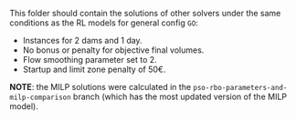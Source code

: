 This folder should contain the solutions of other solvers
under the same conditions as the RL models for general config `GO`:
 - Instances for 2 dams and 1 day.
 - No bonus or penalty for objective final volumes.
 - Flow smoothing parameter set to 2.
 - Startup and limit zone penalty of 50€.

**NOTE**: the MILP solutions were calculated
in the `pso-rbo-parameters-and-milp-comparison` branch
(which has the most updated version of the MILP model).
